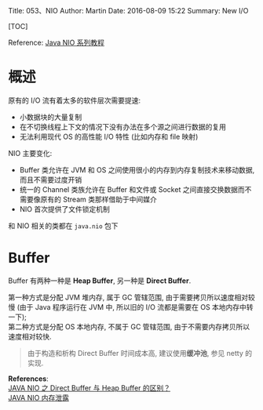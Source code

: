 Title: 053、NIO
Author: Martin
Date: 2016-08-09 15:22
Summary: New I/O

[TOC]

Reference: [Java NIO 系列教程](http://ifeve.com/java-nio-all/)

# 概述
原有的 I/O 流有着太多的软件层次需要提速:

- 小数据块的大量复制
- 在不切换线程上下文的情况下没有办法在多个源之间进行数据的复用
- 无法利用现代 OS 的高性能 I/O 特性 (比如内存和 file 映射)

NIO 主要变化:

- Buffer 类允许在 JVM 和 OS 之间使用很小的内存到内存复制技术来移动数据, 而且不需要过度开销
- 统一的 Channel 类族允许在 Buffer 和文件或 Socket 之间直接交换数据而不需要像原有的 Stream 类那样借助于中间媒介
- NIO 首次提供了文件锁定机制

和 NIO 相关的类都在 `java.nio` 包下


# Buffer
Buffer 有两种一种是 **Heap Buffer**, 另一种是 **Direct Buffer**.

第一种方式是分配 JVM 堆内存, 属于 GC 管辖范围, 由于需要拷贝所以速度相对较慢 (由于 Java 程序运行在 JVM 中, 所以旧的 I/O 流都是需要在 OS 本地内存中转一下);<br>
第二种方式是分配 OS 本地内存, 不属于 GC 管辖范围, 由于不需要内存拷贝所以速度相对较快.

> 由于构造和析构 Direct Buffer 时间成本高, 建议使用**缓冲池**, 参见 netty 的实现.

**References**:<br>
[JAVA NIO 之 Direct Buffer 与 Heap Buffer 的区别？](http://eyesmore.iteye.com/blog/1133335)<br>
[JAVA NIO 内存泄露](http://stevex.blog.51cto.com/4300375/1582209)
